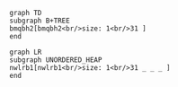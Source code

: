 ```mermaid
graph TD
subgraph B+TREE
bmqbh2[bmqbh2<br/>size: 1<br/>31 ]
end
```
```mermaid
graph LR
subgraph UNORDERED_HEAP
nwlrb1[nwlrb1<br/>size: 1<br/>31 _ _ _ ]
end
```
